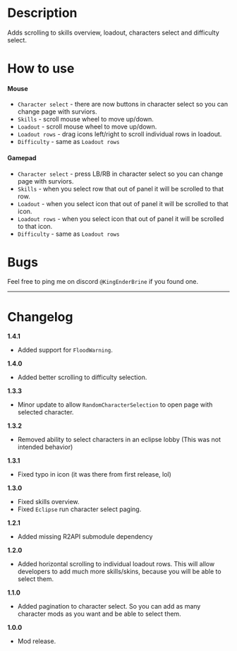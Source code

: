 # Description
Adds scrolling to skills overview, loadout, characters select and difficulty select.

# How to use
#### Mouse

* `Character select` - there are now buttons in character select so you can change page with surviors.
* `Skills` - scroll mouse wheel to move up/down.
* `Loadout` - scroll mouse wheel to move up/down.
* `Loadout rows` - drag icons left/right to scroll individual rows in loadout.
* `Difficulty` - same as `Loadout rows`

#### Gamepad

* `Character select` - press LB/RB in character select so you can change page with surviors.
* `Skills` - when you select row that out of panel it will be scrolled to that row.
* `Loadout` - when you select icon that out of panel it will be scrolled to that icon.
* `Loadout rows` - when you select icon that out of panel it will be scrolled to that icon.
* `Difficulty` - same as `Loadout rows`

# Bugs
Feel free to ping me on discord `@KingEnderBrine` if you found one.

***
# Changelog

**1.4.1**

* Added support for `FloodWarning`.

**1.4.0**

* Added better scrolling to difficulty selection.

**1.3.3**

* Minor update to allow `RandomCharacterSelection` to open page with selected character.

**1.3.2**

* Removed ability to select characters in an eclipse lobby (This was not intended behavior)

**1.3.1**

* Fixed typo in icon (it was there from first release, lol)

**1.3.0**

* Fixed skills overview.
* Fixed `Eclipse` run character select paging.

**1.2.1**

* Added missing R2API submodule dependency

**1.2.0**

* Added horizontal scrolling to individual loadout rows. This will allow developers to add much more skills/skins, because you will be able to select them.

**1.1.0**

* Added pagination to character select. So you can add as many character mods as you want and be able to select them.

**1.0.0**

* Mod release.